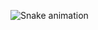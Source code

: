 ![Snake animation](https://github.com/Ligia-lab/Ligia-lab/blob/output/github-contribution-grid-snake.svg)
